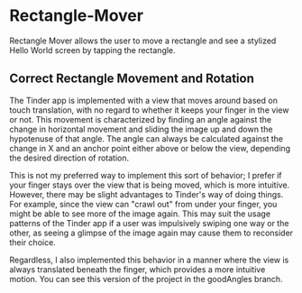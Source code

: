 Rectangle-Mover
===============

Rectangle Mover allows the user to move a rectangle and see a stylized Hello World screen by tapping the rectangle.

## Correct Rectangle Movement and Rotation
The Tinder app is implemented with a view that moves around based on touch translation, with no regard to whether it keeps your finger in the view or not. This movement is characterized by finding an angle against the change in horizontal movement and sliding the image up and down the hypotenuse of that angle. The angle can always be calculated against the change in X and an anchor point either above or below the view, depending the desired direction of rotation.

This is not my preferred way to implement this sort of behavior; I prefer if your finger stays over the view that is being moved, which is more intuitive. However, there may be slight advantages to Tinder's way of doing things. For example, since the view can "crawl out" from under your finger, you might be able to see more of the image again. This may suit the usage patterns of the Tinder app if a user was impulsively swiping one way or the other, as seeing a glimpse of the image again may cause them to reconsider their choice.

Regardless, I also implemented this behavior in a manner where the view is always translated beneath the finger, which provides a more intuitive motion. You can see this version of the project in the goodAngles branch.
